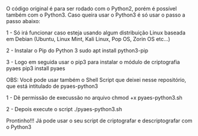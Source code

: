 O código original é para ser rodado com o Python2, porém é possível também com o Python3.
Caso queira usar o Python3 é só usar o passo a passo abaixo:

1 - Só irá funcionar caso esteja usando algum distribuição Linux baseada em Debian (Ubuntu, Linux Mint, Kali Linux, Pop OS, Zorin OS etc...)

2 - Instalar o Pip do Python 3
sudo apt install python3-pip

3 - Logo em seguida usar o pip3 para instalar o módulo de criptografia pyaes
pip3 install pyaes


OBS: Você pode usar também o Shell Script que deixei nesse repositório, que está intitulado de pyaes-python3

1 - Dê permissão de execussão no arquivo
chmod +x pyaes-python3.sh

2 - Depois execute o script
./pyaes-python3.sh

Prontinho!!! Já pode usar o seu script de criptografar e descriptografar com o Python3
